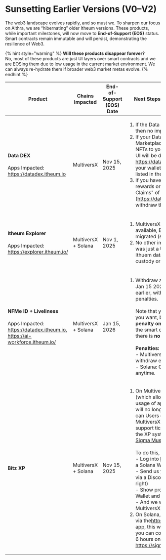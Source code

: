 # Sunsetting Earlier Versions (V0–V2)

The web3 landscape evolves rapidly, and so must we. To sharpen our focus on Aithra, we are “hibernating” older Itheum versions. These products, while important milestones, will now move to **End-of-Support (EOS)** status. Smart contracts remain immutable and will persist, demonstrating the resilience of Web3.

{% hint style="warning" %}
**Will these products disappear forever?**\
No, most of these products are just UI layers over smart contracts and we are EOSing them due to low usage in the current market environment. We can always re-hydrate them if broader web3 market metas evolve.
{% endhint %}

<table data-full-width="true"><thead><tr><th width="162.09375">Product</th><th width="180.3359375">Chains Impacted</th><th width="234.83203125"> End-of-Support (EOS) Date</th><th width="424.25390625">Next Steps / Migration Instructions</th><th>Need help?</th></tr></thead><tbody><tr><td><strong>Data DEX</strong><br><br>Apps Impacted:<br><a href="https://datadex.itheum.io/">https://datadex.itheum.io</a></td><td>MultiversX</td><td>Nov 15, 2025</td><td><ol><li>If the Data NFTs are in your wallet, then no impact or action needed</li><li>If your Data NFTs are in the Data DEX Marketplace, then withdraw all Data NFTs to your wallet before EOS as the UI will be disabled. Head to <a href="https://datadex.itheum.io/">https://datadex.itheum.io</a>, connect your wallet and withdraw Data NFTs listed in the Marketplace</li><li>If you have any $ITHEUM token rewards or allocations in the "My Claims" of your dashboard (<a href="https://datadex.itheum.io/dashboard">https://datadex.itheum.io/dashboard</a>), withdraw the tokens to your wallet!</li></ol></td><td>Need help? Create a <a href="https://discord.com/channels/869901313616527360/1249704473287200911">support ticket on our Discord here </a></td></tr><tr><td><strong>Itheum Explorer</strong><br><br>Apps Impacted:<br><a href="https://explorer.itheum.io/">https://explorer.itheum.io/</a></td><td>MultiversX + Solana</td><td>Nov 1, 2025</td><td><ol><li>MultiversX Bitz XP will no longer be available, But Bitz XP is being also migrated (see below)</li><li>No other impact to users as Explorer was just a UI for widgets powered by Ithuem data and it does not have any custody or smart contracts</li></ol></td><td>Need help? Create a <a href="https://discord.com/channels/869901313616527360/1249704473287200911">support ticket on our Discord here </a></td></tr><tr><td><strong>NFMe ID + Liveliness</strong> <br><br>Apps Impacted:<br><a href="https://datadex.itheum.io/">https://datadex.itheum.io</a>, <a href="https://ai-workforce.itheum.io/">https://ai-workforce.itheum.io/</a></td><td>MultiversX + Solana</td><td>Jan 15, 2026</td><td><ol><li>Withdraw all staked ITHEUM before Jan 15 2026. If Liveliness expires earlier, withdraw immediately to avoid penalties.<br><br>Note that you can withdraw earlier if you want, but there MAY be a <strong>small penalty on MultiversX</strong> (due to how the smart contract works). On Solana, there is <strong>no penalty to withdraw early.</strong><br><br><strong>Penalties:</strong><br>- MultiversX: 0.01% penalty if you withdraw early<br>- Solana: 0% penalty. Withdraw anytime.</li></ol></td><td>Need help? Create a <a href="https://discord.com/channels/869901313616527360/1249704473287200911">support ticket on our Discord here </a></td></tr><tr><td><strong>Bitz XP</strong></td><td>MultiversX + Solana</td><td>Nov 15, 2025</td><td><ol><li>On MultiversX, the Bitz XP system (which allowed XP to be collected via usage of apps on Itheum Explorer), will no longer continue. BUT, users can Users can migrate their existing MultiversX XP to Solana Bitz XP via a support ticket in Discord. On Solana, the XP system is used inside <a href="building-the-ecosystem-consumer-apps-and-distribution.md">apps like Sigma Music</a> so utility. <br><br>To do this, you will need to log:<br>- Log into <a href="https://sigmamusic.fm/">https://sigmamusic.fm</a> with a Solana Wallet or your email<br>- Send us your Solana wallet address via a Discord Ticket (see link on the right)<br>- Show proof of your MultiversX Wallet and XP balance<br>- And we will migrate the Bitz XP from MultiversX to Solana<br></li><li>On Solana, You could collect Bitz XP via the<a href="https://ai-workforce.itheum.io/">https://ai-workforce.itheum.io/</a> app, this will no longer be possile. BUT you can continue to collect X every 3-6 hours on ecosystem apps like <a href="https://sigmamusic.fm/">https://sigmamusic.fm</a></li></ol></td><td>Need help? Create a <a href="https://discord.com/channels/869901313616527360/1249704473287200911">support ticket on our Discord here </a></td></tr></tbody></table>
